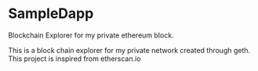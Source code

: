 # SampleDapp
Blockchain Explorer for my private ethereum block.

This is a block chain explorer for my private network created through geth.
This project is inspired from etherscan.io

